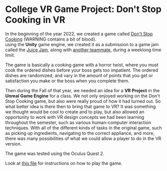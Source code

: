 # College VR Game Project: Don't Stop Cooking in VR

In the beginning of the year 2022, we created a game called [Don't Stop Cooking](https://knocktane.itch.io/dont-stop-cooking) (WARNING contains a bit of blood).  
using the **Unity** game engine, we created it as a submission to a game jam called the [Juice Jam](https://itch.io/jam/gdb-juice-jam), 
along with [another teammate](https://itch.io/profile/esperlihn), during a weeklong time limit.

The game is basically a cooking game with a horror twist, where you must cook the ordered dishes before your boss gets too impatient. The ordered dishes are randomized,
and vary in the amount of points that you get or satisfaction you make or the boss when you complete them.

Then during the Fall of that year, we needed an idea for a **VR Project** in the **Unreal Game Engine** for a class.  We not only enjoyed working on the Don't Stop Cooking game, but also
were really proud of how it had turned out.  So what better idea is there then to bring that game to VR?  It was something we thought would be cool to create and to play, but also
allowed an opportunity to work with VR design concepts we had been learning throughout the semester, such as various human-computer interaction techniques.  With all of the different
kinds of tasks in the original game, such as picking up ingredients, navigating to the correct appliance, and more, there was many possibilities of what we could allow a player to do in the
VR version.

The game was tested using the Oculus Quest 2.

Look at [this file](Instructions.md) for instructions on how to play the game.

